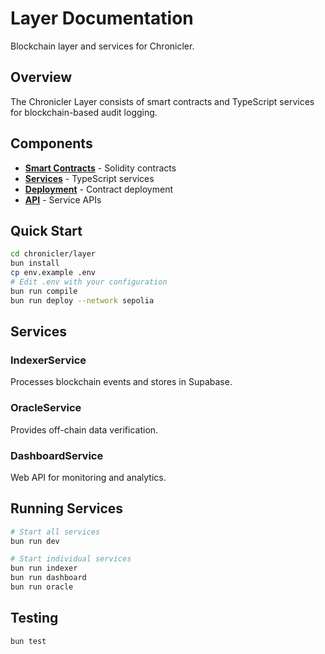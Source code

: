 # Layer Documentation

Blockchain layer and services for Chronicler.

## Overview

The Chronicler Layer consists of smart contracts and TypeScript services for blockchain-based audit logging.

## Components

- **[Smart Contracts](./smart-contracts.md)** - Solidity contracts
- **[Services](./services.md)** - TypeScript services
- **[Deployment](./deployment.md)** - Contract deployment
- **[API](./api.md)** - Service APIs

## Quick Start

```bash
cd chronicler/layer
bun install
cp env.example .env
# Edit .env with your configuration
bun run compile
bun run deploy --network sepolia
```

## Services

### IndexerService
Processes blockchain events and stores in Supabase.

### OracleService
Provides off-chain data verification.

### DashboardService
Web API for monitoring and analytics.

## Running Services

```bash
# Start all services
bun run dev

# Start individual services
bun run indexer
bun run dashboard
bun run oracle
```

## Testing

```bash
bun test
```